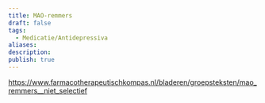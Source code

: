 ```yaml
---
title: MAO-remmers
draft: false
tags:
  - Medicatie/Antidepressiva
aliases: 
description: 
publish: true
---
```






https://www.farmacotherapeutischkompas.nl/bladeren/groepsteksten/mao_remmers__niet_selectief